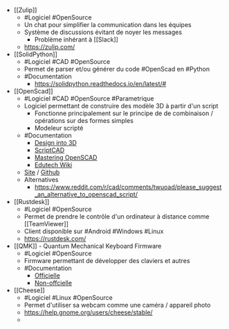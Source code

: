 - [[Zulip]]
	- #Logiciel #OpenSource
	- Un chat pour simplifier la communication dans les équipes
	- Système de discussions évitant de noyer les messages
		- Problème inhérant à  [[Slack]]
	- https://zulip.com/
- [[SolidPython]]
	- #Logiciel #CAD #OpenSource
	- Permet de parser et/ou générer du code #OpenScad en #Python
	- #Documentation
		- https://solidpython.readthedocs.io/en/latest/#
- [[OpenScad]]
	- #Logiciel #CAD #OpenSource #Parametrique
	- Logiciel permettant de construire des modèle 3D à partir d'un script
		- Fonctionne principalement sur le principe de de combinaison / opérations sur des formes simples
		- Modeleur scripté
	- #Documentation
		- [Design into 3D](https://willadams.gitbook.io/design-into-3d/)
		- [ScriptCAD](https://scriptcad.com/paulftw/OpenSCAD.Tutorial)
		- [Mastering OpenSCAD](https://mastering-openscad.eu/buch/introduction/)
		- [Edutech Wiki](https://edutechwiki.unige.ch/fr/Tutoriel_OpenSCAD)
	- [Site](https://openscad.org/) / [Github](https://github.com/openscad/openscad/)
	- Alternatives
		- https://www.reddit.com/r/cad/comments/twuoad/please_suggest_an_alternative_to_openscad_script/
- [[Rustdesk]]
	- #Logiciel #OpenSource
	- Permet de prendre le contrôle d'un ordinateur à distance comme [[TeamViewer]]
	- Client disponible sur #Android #Windows #Linux
	- https://rustdesk.com/
- [[QMK]] - Quantum Mechanical Keyboard Firmware
	- #Logiciel #OpenSource
	- Firmware permettant de développer des claviers et autres
	- #Documentation
		- [Officielle](https://docs.qmk.fm/#/)
		- [Non-offcielle](https://qmk.github.io/qmk_mkdocs/master/en/)
- [[Cheese]]
	- #Logiciel #Linux #OpenSource
	- Permet d'utiliser sa webcam comme une caméra / appareil photo
	- https://help.gnome.org/users/cheese/stable/
	-